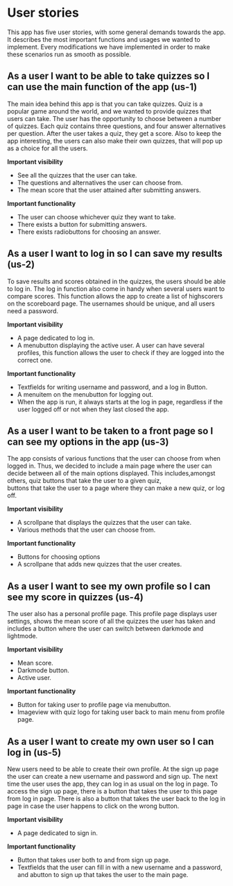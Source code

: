 # User stories

This app has five user stories, with some general demands towards the app. It describes the most important
functions and usages we wanted to implement. Every modifications we have implemented in order to make these
scenarios run as smooth as possible.

## As a user I want to be able to take quizzes so I can use the main function of the app (us-1)

The main idea behind this app is that you can take quizzes. Quiz is a popular game around the world, and
we wanted to provide quizzes that users can take. The user has the opportunity to choose between a number 
of quizzes. Each quiz contains three questions, and four answer alternatives per question. After the user
takes a quiz, they get a score. Also to keep the app interesting, the users can also make their own quizzes, 
that will pop up as a choice for all the users.

**Important visibility**

- See all the quizzes that the user can take.
- The questions and alternatives the user can choose from.
- The mean score that the user attained after submitting answers.

**Important functionality**

- The user can choose whichever quiz they want to take.
- There exists a button for submitting answers.
- There exists radiobuttons for choosing an answer.


## As a user I want to log in so I can save my results (us-2)

To save results and scores obtained in the quizzes, the users should be able to log in. The log in function also come in handy when several users want to compare scores. This function allows the app to create 
a list of highscorers on the scoreboard page. The usernames should be unique, and all users need a password.

**Important visibility**

- A page dedicated to log in.
- A menubutton displaying the active user. A user can have several profiles,    this function allows the user to check if they are logged into the correct one. 

**Important functionality**

- Textfields for writing username and password, and a log in Button.
- A menuitem on the menubutton for logging out.
- When the app is run, it always starts at the log in page, regardless if the user logged off or not when they last closed the app.


## As a user I want to be taken to a front page so I can see my options in the app (us-3)

The app consists of various functions that the user can choose from
when logged in. Thus, we decided to include a main page where 
the user can decide between all of the main options displayed. This includes,amongst others, quiz buttons that take the user to a given quiz,  
buttons that take the user to a page where they can make a new quiz, or log off.

**Important visibility**

- A scrollpane that displays the quizzes that the user can take.
- Various methods that the user can choose from. 

**Important functionality**

- Buttons for choosing options
- A scrollpane that adds new quizzes that the user creates. 


## As a user I want to see my own profile so I can see my score in quizzes (us-4)

The user also has a personal profile page. This profile page displays user settings,
shows the mean score of all the quizzes the user has taken and includes a button where the user can switch between darkmode and lightmode. 

**Important visibility**

- Mean score.
- Darkmode button.
- Active user.


**Important functionality**

- Button for taking user to profile page via menubutton.
- Imageview with quiz logo for taking user back to main menu from profile page.

## As a user I want to create my own user so I can log in (us-5)

New users need to be able to create their own profile. At the sign up page the user can create a new username and
password and sign up. The next time the user uses the app, they can log in as usual on the log in page. To 
access the sign up page, there is a button that takes the user to this page from log in page. There is also
a button that takes the user back to the log in page in case the user happens to click on the wrong button.

**Important visibility**

- A page dedicated to sign in.

**Important functionality**

- Button that takes user both to and from sign up page.
- Textfields that the user can fill in with a new username and a password, and abutton to sign up that takes the user to the main page. 